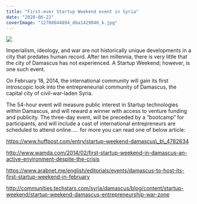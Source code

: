 ```yaml
---
title: "First-ever Startup Weekend event in Syria"
date: "2020-06-22"
coverImage: "12708044894_dba1429046_k.jpg"
---
```


![](images/download-220x220.jpg)

Imperialism, ideology, and war are not historically unique developments in a city that predates human record. After ten millennia, there is very little that the city of Damascus has not experienced. A Startup Weekend; however, is one such event.

On February 18, 2014, the international community will gain its first introscopic look into the entrepreneurial community of Damascus, the capital city of civil-war-laden Syria.

The 54-hour event will measure public interest in Startup technologies within Damascus, and will reward a winner with access to venture funding and publicity. The three-day event, will be preceded by a “bootcamp“ for participants, and will include a cast of international entrepreneurs are scheduled to attend online..... for more you can read one of below article:

https://www.huffpost.com/entry/startup-weekend-damascus\_b\_4782634

http://www.wamda.com/2014/02/first-startup-weekend-in-damascus-an-active-environment-despite-the-crisis

https://www.arabnet.me/english/editorials/events/damascus-to-host-its-first-startup-weekend-in-february

http://communities.techstars.com/syria/damascus/blog/content/startup-weekend/startup-weekend-damascus-entrepreneurship-war-zone
